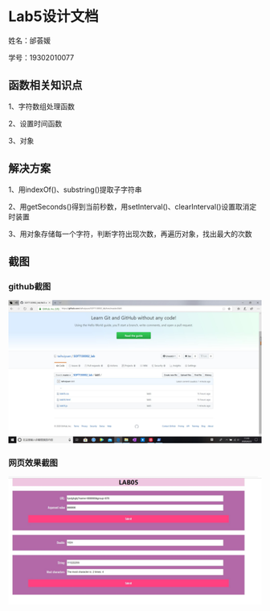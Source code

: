 # Lab5设计文档
姓名：邰荟媛

学号：19302010077

## 函数相关知识点

1、字符数组处理函数

2、设置时间函数

3、对象

## 解决方案

1、用indexOf()、substring()提取子字符串

2、用getSeconds()得到当前秒数，用setInterval()、clearInterval()设置取消定时装置

3、用对象存储每一个字符，判断字符出现次数，再遍历对象，找出最大的次数

## 截图

### github截图

![github截图](./images/github截图.jpg)

### 网页效果截图

![效果截图](./images/效果截图.jpg)